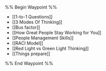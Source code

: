 %% Begin Waypoint %%
- [[1-to-1 Questions]]
- [[3 Modes Of Thinking]]
- [[Bus factor]]
- [[How Great People Stay Working for You]]
- [[People Management Skills]]
- [[RACI Model]]
- [[Red Light vs Green Light Thinking]]
- [[Things prepare]]

%% End Waypoint %%
